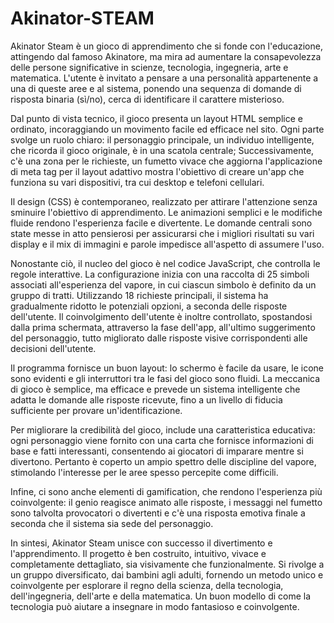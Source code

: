 # Akinator-STEAM
Akinator Steam è un gioco di apprendimento che si fonde con l'educazione, attingendo dal famoso Akinatore, ma mira ad aumentare la consapevolezza delle persone significative in scienze, tecnologia, ingegneria, arte e matematica. L'utente è invitato a pensare a una personalità appartenente a una di queste aree e al sistema, ponendo una sequenza di domande di risposta binaria (sì/no), cerca di identificare il carattere misterioso.

Dal punto di vista tecnico, il gioco presenta un layout HTML semplice e ordinato, incoraggiando un movimento facile ed efficace nel sito. Ogni parte svolge un ruolo chiaro: il personaggio principale, un individuo intelligente, che ricorda il gioco originale, è in una scatola centrale; Successivamente, c'è una zona per le richieste, un fumetto vivace che aggiorna l'applicazione di meta tag per il layout adattivo mostra l'obiettivo di creare un'app che funziona su vari dispositivi, tra cui desktop e telefoni cellulari.

Il design (CSS) è contemporaneo, realizzato per attirare l'attenzione senza sminuire l'obiettivo di apprendimento. Le animazioni semplici e le modifiche fluide rendono l'esperienza facile e divertente. Le domande centrali sono state messe in atto pensierosi per assicurarsi che i migliori risultati su vari display e il mix di immagini e parole impedisce all'aspetto di assumere l'uso.

Nonostante ciò, il nucleo del gioco è nel codice JavaScript, che controlla le regole interattive. La configurazione inizia con una raccolta di 25 simboli associati all'esperienza del vapore, in cui ciascun simbolo è definito da un gruppo di tratti. Utilizzando 18 richieste principali, il sistema ha gradualmente ridotto le potenziali opzioni, a seconda delle risposte dell'utente. Il coinvolgimento dell'utente è inoltre controllato, spostandosi dalla prima schermata, attraverso la fase dell'app, all'ultimo suggerimento del personaggio, tutto migliorato dalle risposte visive corrispondenti alle decisioni dell'utente.

Il programma fornisce un buon layout: lo schermo è facile da usare, le icone sono evidenti e gli interruttori tra le fasi del gioco sono fluidi. La meccanica di gioco è semplice, ma efficace e prevede un sistema intelligente che adatta le domande alle risposte ricevute, fino a un livello di fiducia sufficiente per provare un'identificazione.

Per migliorare la credibilità del gioco, include una caratteristica educativa: ogni personaggio viene fornito con una carta che fornisce informazioni di base e fatti interessanti, consentendo ai giocatori di imparare mentre si divertono. Pertanto è coperto un ampio spettro delle discipline del vapore, stimolando l'interesse per le aree spesso percepite come difficili.

Infine, ci sono anche elementi di gamification, che rendono l'esperienza più coinvolgente: il genio reagisce animato alle risposte, i messaggi nel fumetto sono talvolta provocatori o divertenti e c'è una risposta emotiva finale a seconda che il sistema sia sede del personaggio.

In sintesi, Akinator Steam unisce con successo il divertimento e l'apprendimento. Il progetto è ben costruito, intuitivo, vivace e completamente dettagliato, sia visivamente che funzionalmente. Si rivolge a un gruppo diversificato, dai bambini agli adulti, fornendo un metodo unico e coinvolgente per esplorare il regno della scienza, della tecnologia, dell'ingegneria, dell'arte e della matematica. Un buon modello di come la tecnologia può aiutare a insegnare in modo fantasioso e coinvolgente.
